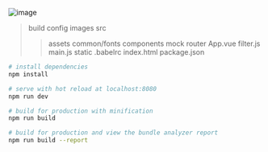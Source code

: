  ![image](https://github.com/wl001/vue2-elm/blob/master/images/elm.gif)
 
> build
> config
> images
> src
>> assets
>> common/fonts
>> components
>> mock
>> router
>> App.vue
>> filter.js
>> main.js
> static
> .babelrc
> index.html
> package.json






``` bash
# install dependencies
npm install

# serve with hot reload at localhost:8080
npm run dev

# build for production with minification
npm run build

# build for production and view the bundle analyzer report
npm run build --report
```
